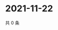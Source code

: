 # 2021-11-22

共 0 条

<!-- BEGIN WEIBO -->
<!-- 最后更新时间 Mon Nov 22 2021 08:14:22 GMT+0800 (China Standard Time) -->

<!-- END WEIBO -->
